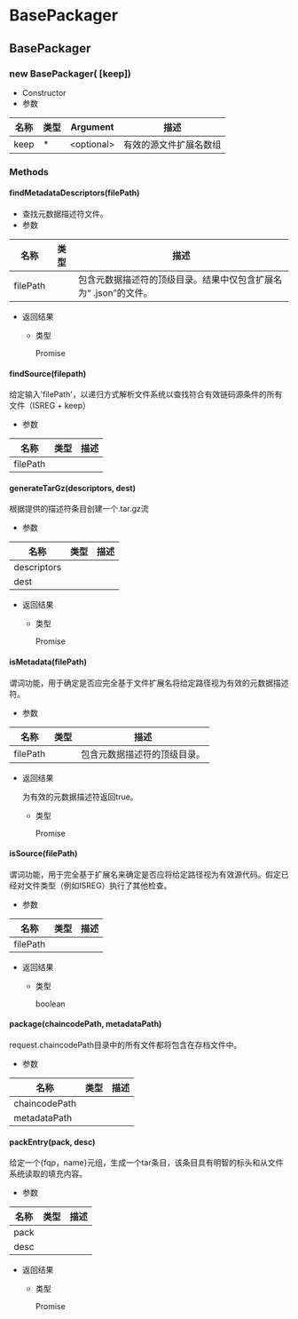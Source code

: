 # BasePackager

## BasePackager

### new BasePackager( [keep])

- Constructor
- 参数

| 名称 | 类型 | Argument         | 描述                   |
| ---- | ---- | ---------------- | ---------------------- |
| keep | *    | &lt;optional&gt; | 有效的源文件扩展名数组 |

### Methods

#### findMetadataDescriptors(filePath)

-  查找元数据描述符文件。 
- 参数

| 名称     | 类型 | 描述                                                         |
| -------- | ---- | ------------------------------------------------------------ |
| filePath |      | 包含元数据描述符的顶级目录。结果中仅包含扩展名为“ .json”的文件。 |

- 返回结果

  - 类型

    Promise

#### findSource(filepath)

 给定输入'filePath'，以递归方式解析文件系统以查找符合有效链码源条件的所有文件（ISREG + keep） 

- 参数

| 名称     | 类型 | 描述 |
| -------- | ---- | ---- |
| filePath |      |      |

#### generateTarGz(descriptors, dest)

 根据提供的描述符条目创建一个.tar.gz流 

- 参数

| 名称        | 类型 | 描述 |
| ----------- | ---- | ---- |
| descriptors |      |      |
| dest        |      |      |

- 返回结果

  - 类型

    Promise

#### isMetadata(filePath)

 谓词功能，用于确定是否应完全基于文件扩展名将给定路径视为有效的元数据描述符。 

- 参数

| 名称     | 类型 | 描述                         |
| -------- | ---- | ---------------------------- |
| filePath |      | 包含元数据描述符的顶级目录。 |

- 返回结果

   为有效的元数据描述符返回true。 

   - 类型

     Promise

#### isSource(filePath)

 谓词功能，用于完全基于扩展名来确定是否应将给定路径视为有效源代码。假定已经对文件类型（例如ISREG）执行了其他检查。 

- 参数

| 名称     | 类型 | 描述 |
| -------- | ---- | ---- |
| filePath |      |      |

- 返回结果

  - 类型

    boolean

#### package(chaincodePath, metadataPath)

 request.chaincodePath目录中的所有文件都将包含在存档文件中。 

- 参数

| 名称          | 类型 | 描述 |
| ------------- | ---- | ---- |
| chaincodePath |      |      |
| metadataPath  |      |      |

#### packEntry(pack, desc)

 给定一个{fqp，name}元组，生成一个tar条目，该条目具有明智的标头和从文件系统读取的填充内容。 

- 参数

| 名称 | 类型 | 描述 |
| ---- | ---- | ---- |
| pack |      |      |
| desc |      |      |

- 返回结果

  - 类型

    Promise